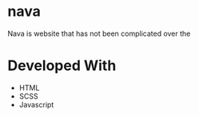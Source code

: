 # nava

Nava is website that has not been complicated over the 


# Developed With
- HTML
- SCSS
- Javascript
